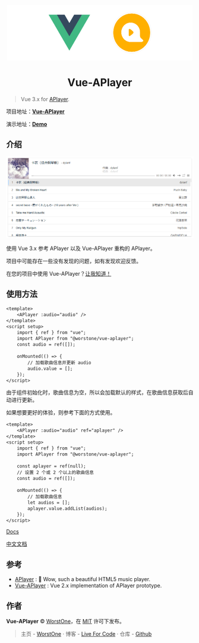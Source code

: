 <p align="center">
    <img src="./docs/image/logo.png" alt="vue">
</p>

<h1 align="center">Vue-APlayer</h1>

> Vue 3.x for [APlayer](https://aplayer.js.org/).

项目地址：[**Vue-APlayer**](https://github.com/first19326/APlayer)

演示地址：[**Demo**](https://aplayer.worstone.cn)

## 介绍

![](./docs/image/screenshots.png)

使用 Vue 3.x 参考 APlayer 以及 Vue-APlayer 重构的 APlayer。

项目中可能存在一些没有发现的问题，如有发现欢迎反馈。

在您的项目中使用 Vue-APlayer？[让我知道！](https://github.com/first19326/APlayer/issues/1)

## 使用方法

```vue
<template>
	<APlayer :audio="audio" />
</template>
<script setup>
    import { ref } from "vue";
	import APlayer from "@worstone/vue-aplayer";
    const audio = ref([]);

    onMounted(() => {
        // 加载歌曲信息并更新 audio
        audio.value = [];
    });
</script>
```

由于组件初始化时，歌曲信息为空，所以会加载默认的样式，在歌曲信息获取后自动进行更新。

如果想要更好的体验，则参考下面的方式使用。

```vue
<template>
	<APlayer :audio="audio" ref="aplayer" />
</template>
<script setup>
    import { ref } from "vue";
	import APlayer from "@worstone/vue-aplayer";
    
    const aplayer = ref(null);
    // 设置 2 个或 2 个以上的歌曲信息
    const audio = ref([]);

    onMounted(() => {
        // 加载歌曲信息
        let audios = [];
        aplayer.value.addList(audios);
    });
</script>
```

[Docs](./docs/README_EN.md)

[中文文档](./docs/README.md)

## 参考

- [APlayer](https://github.com/DIYgod/APlayer) : 🍭 Wow, such a beautiful HTML5 music player.
- [Vue-APlayer](https://github.com/SevenOutman/vue-aplayer) : Vue 2.x implementation of APlayer prototype. 

## 作者

**Vue-APlayer** © [WorstOne](https://github.com/first19326)，在 [MIT](./LICENSE) 许可下发布。

> 主页 - [WorstOne](https://worstone.cn/) · 博客 - [Live For Code](https://notes.worstone.cn/) · 仓库 - [Github](https://github.com/first19326)